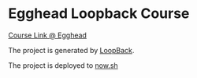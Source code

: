 # Egghead Loopback Course
[Course Link @ Egghead](https://egghead.io/courses/build-a-node-js-rest-api-with-loopback)

The project is generated by [LoopBack](http://loopback.io).

The project is deployed to [now.sh](https://egghead-loopback-phsqmyxlyu.now.sh)